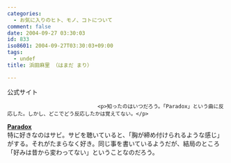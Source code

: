 ```yaml
---
categories:
  - お気に入りのヒト、モノ、コトについて
comment: false
date: 2004-09-27 03:30:03
id: 833
iso8601: 2004-09-27T03:30:03+09:00
tags:
  - undef
title: 浜田麻里 （はまだ まり）

---
```


<div class="entry-body">
                                 <p>公式サイト</p>
                              
                                 <p>知ったのはいつだろう。「Paradox」という曲に反応した。しかし、どこでどう反応したかは覚えてない。</p>

<p><strong><a href="http://www.amazon.co.jp/exec/obidos/ASIN/B00005GTEY/nqounet-22/ref=nosim/" name="amazletlink" target="_blank" id="amazletlink">Paradox</a></strong> <br />
特に好きなのはサビ。サビを聴いていると、「胸が締め付けられるような感じ」がする。それがたまらなく好き。同じ事を書いているようだが、結局のところ「好みは昔から変わってない」ということなのだろう。</p>
                              </div>
    	
